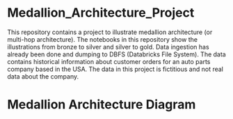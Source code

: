 # Medallion_Architecture_Project

This repository contains a project to illustrate medallion architecture (or multi-hop architecture).
The notebooks in this repository show the illustrations from bronze to silver and silver to gold.
Data ingestion has already been done and dumping to DBFS (Databricks File System).
The data contains historical information about customer orders for an auto parts company based in the USA.
The data in this project is fictitious and not real data about the company.

# Medallion Architecture Diagram
